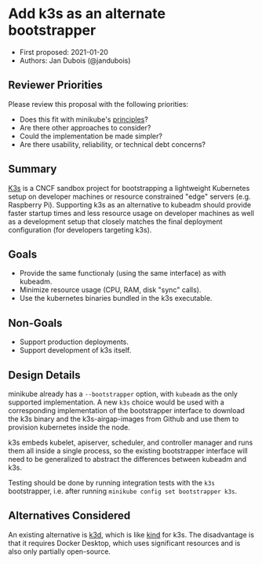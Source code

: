 # Add k3s as an alternate bootstrapper

* First proposed: 2021-01-20
* Authors: Jan Dubois (@jandubois)

## Reviewer Priorities

Please review this proposal with the following priorities:

*   Does this fit with minikube's [principles](https://minikube.sigs.k8s.io/docs/concepts/principles/)?
*   Are there other approaches to consider?
*   Could the implementation be made simpler?
*   Are there usability, reliability, or technical debt concerns?

## Summary

[K3s](https://k3s.io/) is a CNCF sandbox project for bootstrapping a lightweight
Kubernetes setup on developer machines or resource constrained "edge" servers
(e.g. Raspberry Pi). Supporting k3s as an alternative to kubeadm should provide
faster startup times and less resource usage on developer machines as well as
a development setup that closely matches the final deployment configuration
(for developers targeting k3s).

## Goals

*   Provide the same functionaly (using the same interface) as with kubeadm.
*   Minimize resource usage (CPU, RAM, disk "sync" calls).
*   Use the kubernetes binaries bundled in the k3s executable.

## Non-Goals

*   Support production deployments.
*   Support development of k3s itself.

## Design Details

minikube already has a `--bootstrapper` option, with `kubeadm` as the only
supported implementation. A new `k3s` choice would be used with a corresponding
implementation of the bootstrapper interface to download the k3s binary and
the k3s-airgap-images from Github and use them to provision kubernetes inside
the node.

k3s embeds kubelet, apiserver, scheduler, and controller manager and runs them
all inside a single process, so the existing bootstrapper interface will need
to be generalized to abstract the differences between kubeadm and k3s.

Testing should be done by running integration tests with the `k3s`
bootstrapper, i.e. after running `minikube config set bootstrapper k3s`.

## Alternatives Considered

An existing alternative is [k3d](https://k3d.io/), which is like
[kind](https://kind.sigs.k8s.io/) for k3s. The disadvantage is that
it requires Docker Desktop, which uses significant resources and
is also only partially open-source.
